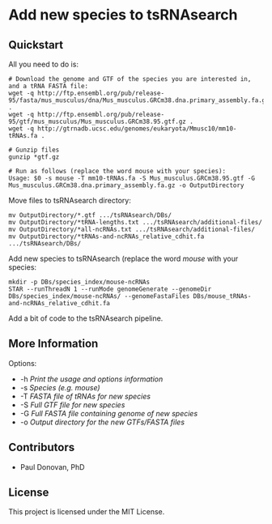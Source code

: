 # Add new species to tsRNAsearch 

## Quickstart
All you need to do is: 
```
# Download the genome and GTF of the species you are interested in, and a tRNA FASTA file:
wget -q http://ftp.ensembl.org/pub/release-95/fasta/mus_musculus/dna/Mus_musculus.GRCm38.dna.primary_assembly.fa.gz .
wget -q http://ftp.ensembl.org/pub/release-95/gtf/mus_musculus/Mus_musculus.GRCm38.95.gtf.gz .
wget -q http://gtrnadb.ucsc.edu/genomes/eukaryota/Mmusc10/mm10-tRNAs.fa .

# Gunzip files
gunzip *gtf.gz

# Run as follows (replace the word mouse with your species):
Usage: $0 -s mouse -T mm10-tRNAs.fa -S Mus_musculus.GRCm38.95.gtf -G Mus_musculus.GRCm38.dna.primary_assembly.fa.gz -o OutputDirectory
```
Move files to tsRNAsearch directory:
```
mv OutputDirectory/*.gtf .../tsRNAsearch/DBs/
mv OutputDirectory/*tRNA-lengths.txt .../tsRNAsearch/additional-files/
mv OutputDirectory/*all-ncRNAs.txt .../tsRNAsearch/additional-files/
mv OutputDirectory/*tRNAs-and-ncRNAs_relative_cdhit.fa .../tsRNAsearch/DBs/
```
Add new species to tsRNAsearch (replace the word *mouse* with your species:
```
mkdir -p DBs/species_index/mouse-ncRNAs
STAR --runThreadN 1 --runMode genomeGenerate --genomeDir DBs/species_index/mouse-ncRNAs/ --genomeFastaFiles DBs/mouse_tRNAs-and-ncRNAs_relative_cdhit.fa
```
Add a bit of code to the tsRNAsearch pipeline.

## More Information
Options:

* -h *Print the usage and options information*
* -s *Species (e.g. mouse)*
* -T *FASTA file of tRNAs for new species*
* -S *Full GTF file for new species*
* -G *Full FASTA file containing genome of new species* 
* -o *Output directory for the new GTFs/FASTA files*

## Contributors
* Paul Donovan, PhD

## License
This project is licensed under the MIT License.

